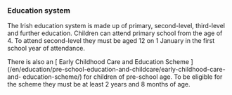 ###  Education system

The Irish education system is made up of primary, second-level, third-level
and further education. Children can attend primary school from the age of 4.
To attend second-level they must be aged 12 on 1 January in the first school
year of attendance.

There is also an [ Early Childhood Care and Education Scheme
](/en/education/pre-school-education-and-childcare/early-childhood-care-and-
education-scheme/) for children of pre-school age. To be eligible for the
scheme they must be at least 2 years and 8 months of age.
